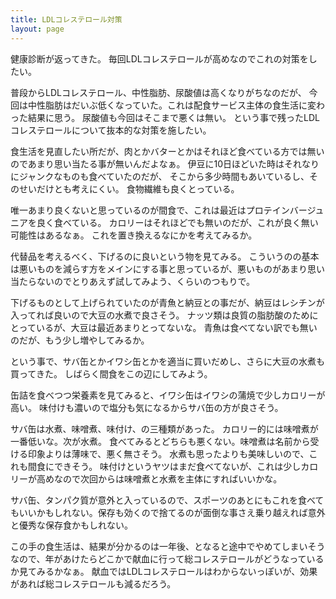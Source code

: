 ```yaml
---
title: LDLコレステロール対策
layout: page
---
```

健康診断が返ってきた。
毎回LDLコレステロールが高めなのでこれの対策をしたい。

普段からLDLコレステロール、中性脂肪、尿酸値は高くなりがちなのだが、
今回は中性脂肪はだいぶ低くなっていた。これは配食サービス主体の食生活に変わった結果に思う。
尿酸値も今回はそこまで悪くは無い。
という事で残ったLDLコレステロールについて抜本的な対策を施したい。

食生活を見直したい所だが、肉とかバターとかはそれほど食べている方では無いのであまり思い当たる事が無いんだよなぁ。
伊豆に10日ほどいた時はそれなりにジャンクなものも食べていたのだが、
そこから多少時間もあいているし、そのせいだけとも考えにくい。
食物繊維も良くとっている。

唯一あまり良くないと思っているのが間食で、これは最近はプロテインバージュニアを良く食べている。
カロリーはそれほどでも無いのだが、これが良く無い可能性はあるなぁ。
これを置き換えるなにかを考えてみるか。

代替品を考えるべく、下げるのに良いという物を見てみる。
こういうのの基本は悪いものを減らす方をメインにする事と思っているが、悪いものがあまり思い当たらないのでとりあえず試してみよう、くらいのつもりで。

下げるものとして上げられていたのが青魚と納豆との事だが、納豆はレシチンが入ってれば良いので大豆の水煮で良さそう。
ナッツ類は良質の脂肪酸のためにとっているが、大豆は最近あまりとってないな。
青魚は食べてない訳でも無いのだが、もう少し増やしてみるか。

という事で、サバ缶とかイワシ缶とかを適当に買いだめし、さらに大豆の水煮も買ってきた。
しばらく間食をこの辺にしてみよう。

缶詰を食べつつ栄養素を見てみると、イワシ缶はイワシの蒲焼で少しカロリーが高い。
味付けも濃いので塩分も気になるからサバ缶の方が良さそう。

サバ缶は水煮、味噌煮、味付け、の三種類があった。
カロリー的には味噌煮が一番低いな。次が水煮。
食べてみるとどちらも悪くない。味噌煮は名前から受ける印象よりは薄味で、悪く無さそう。
水煮も思ったよりも美味しいので、これも間食にできそう。
味付けというヤツはまだ食べてないが、これは少しカロリーが高めなので次回からは味噌煮と水煮を主体にすればいいかな。

サバ缶、タンパク質が意外と入っているので、スポーツのあとにもこれを食べてもいいかもしれない。保存も効くので捨てるのが面倒な事さえ乗り越えれば意外と優秀な保存食かもしれない。

この手の食生活は、結果が分かるのは一年後、となると途中でやめてしまいそうなので、年があけたらどこかで献血に行って総コレステロールがどうなっているか見てみるかなぁ。
献血ではLDLコレステロールはわからないっぽいが、効果があれば総コレステロールも減るだろう。